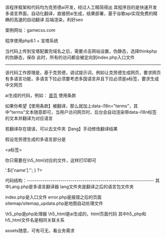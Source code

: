 该程序框架和代码均为克劳德ai开发，经过人工精简得出
其程序目的是快速开发多语言界面，自动化翻译，直接把ai生成，结果部署，基于谷歌api实现免费的精确的高速的自动翻译
后端渲染，利好seo

案例网址：gamecss.com

程序使用php8.1   +     宝塔系统

当代码上传到宝塔配置完域名之后，需要点击网站设置，伪静态，选择thinkphp的伪静态，保存
此时，所有的访问都会被定向到index.php入口文件

-----------------------------------------------------------------------------------------------------



该代码工作原理是，基于克劳德，调试提示词，例如让克劳德生成网页，要求网页有多语言功能，多语言下拉必须要考虑多国语言并且下拉必须是a标签，要求生成中文网页

ai生成的代码，例如：
<a href="/">首页</a>
<span class="current" data-i18n="terms">使用条款</span>

如果你希望【使用条款】被翻译，那么就加上data-i18n="terms"，其中"terms"文本随意即可，当用户访问网页时，后台会自动渲染带data-i18n标签的文本并翻译为对应语言

若翻译存在错误，可以去文件夹【lang】手动修改翻译结果



假设克劳德生成的多语言部分是<div class="dropdown-menu">
                        <a标签>
                    </div>

你只需要在\h5_html对应的文件，这样打印即可
<div class="dropdown-menu">
                        <?php 
                            foreach ($yuyan as $i) {
                                echo '<a href="'.$i['lang'].'" class="dropdown-item">'.$i['name'].'</a>';
                            }
                        ?>
                    </div>


代码结构：----------------------------------------------------------------
其中Lang.php是多语言翻译器
lang文件夹是翻译之后的语言包文件夹

index.php是入口文件
error.php是报错之后的页面
sitemap/sitemap_updata.php是地图自动处理文件

\h5_php是php处理器
\h5_html是ai生成的，html页面代码
其中h5_php和h5_html文件名是相同关联关系


assets随意，可有可无，看业务需求



